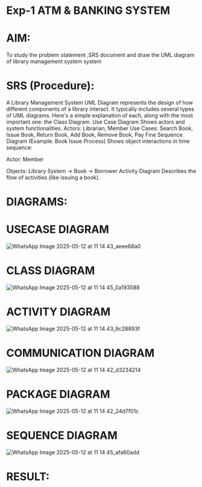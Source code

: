 # Exp-1 ATM & BANKING SYSTEM

# AIM:
To study the problem statement ,SRS document and draw the UML diagram of library management system system
# SRS (Procedure):
A Library Management System UML Diagram represents the design of how different components of a library interact. It typically includes several types of UML diagrams. Here's a simple explanation of each, along with the most important one: the Class Diagram.
Use Case Diagram
Shows actors and system functionalities.
Actors: Librarian, Member
Use Cases: Search Book, Issue Book, Return Book, Add Book, Remove Book, Pay Fine
Sequence Diagram (Example: Book Issue Process)
Shows object interactions in time sequence:

Actor: Member

Objects: Library System → Book → Borrower
Activity Diagram
Describes the flow of activities (like issuing a book).


# DIAGRAMS:
# USECASE DIAGRAM
![WhatsApp Image 2025-05-12 at 11 14 43_aeee68a0](https://github.com/user-attachments/assets/07ac651e-6e64-4d9d-86d8-f781c043e2f7)

# CLASS DIAGRAM
![WhatsApp Image 2025-05-12 at 11 14 45_0a193588](https://github.com/user-attachments/assets/13eb4d4a-472d-4eb9-aba3-07cffa0a497a)

# ACTIVITY DIAGRAM
![WhatsApp Image 2025-05-12 at 11 14 43_9c28893f](https://github.com/user-attachments/assets/11659e26-5bf6-4642-88ae-7f5d749c01c8)

# COMMUNICATION DIAGRAM
![WhatsApp Image 2025-05-12 at 11 14 42_d3234214](https://github.com/user-attachments/assets/f72532cc-e2fa-42cc-bb7e-2d37c90e3186)

# PACKAGE DIAGRAM
![WhatsApp Image 2025-05-12 at 11 14 42_24d7f01c](https://github.com/user-attachments/assets/d3d701ef-1b25-4b5a-910a-14d834acd2dc)

# SEQUENCE DIAGRAM
![WhatsApp Image 2025-05-12 at 11 14 45_afa60add](https://github.com/user-attachments/assets/287d8014-2b30-4f55-bc9d-c0e52d517bc0)




# RESULT:
